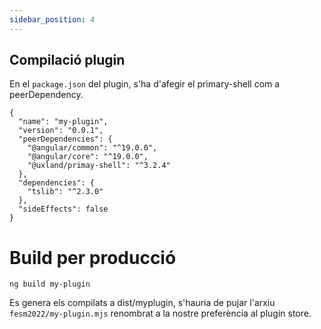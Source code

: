 ```yaml
---
sidebar_position: 4
---
```

## Compilació plugin

En el `package.json` del plugin, s'ha d'afegir el primary-shell com a peerDependency.

```
{
  "name": "my-plugin",
  "version": "0.0.1",
  "peerDependencies": {
    "@angular/common": "^19.0.0",
    "@angular/core": "^19.0.0",
    "@uxland/primay-shell": "^3.2.4" 
  },
  "dependencies": {
    "tslib": "^2.3.0"
  },
  "sideEffects": false
}

```

# Build per producció

```
ng build my-plugin
```

Es genera els compilats a dist/myplugin, s'hauria de pujar l'arxiu `fesm2022/my-plugin.mjs` renombrat a la nostre preferència al plugin store. 

